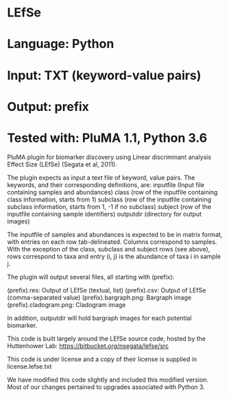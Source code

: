 # LEfSe
# Language: Python
# Input: TXT (keyword-value pairs)
# Output: prefix
# Tested with: PluMA 1.1, Python 3.6

PluMA plugin for biomarker discovery using Linear discriminant analysis Effect Size (LEfSe) (Segata et al, 2011).

The plugin expects as input a text file of keyword, value pairs.  The keywords, and their corresponding definitions, are:
inputfile (Input file containing samples and abundances)
class (row of the inputfile containing class information, starts from 1)
subclass (row of the inputfile containing subclass information, starts from 1, -1 if no subclass)
subject (row of the inputfile containing sample identifiers)
outputdir (directory for output images)

The inputfile of samples and abundances is expected to be in matrix format, with entries on each row tab-delineated.  Columns correspond to samples.  With the exception of the class, subclass and subject rows (see above), rows correspond to taxa and entry (i, j) is the abundance of taxa i in sample j.

The plugin will output several files, all starting with (prefix):

(prefix).res: Output of LEfSe (textual, list)
(prefix).csv: Output of LEfSe (comma-separated value)
(prefix).bargraph.png: Bargraph image
(prefix).cladogram.png: Cladogram image

In addition, outputdir will hold bargraph images for each potential biomarker.

This code is built largely around the LEfSe source code, hosted by the Huttenhower Lab:
https://bitbucket.org/nsegata/lefse/src

This code is under license and a copy of their license is supplied in license.lefse.txt

We have modified this code slightly and included this modified version.  Most of our changes pertained to upgrades associated with Python 3.
